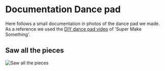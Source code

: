 # Documentation Dance pad
Here follows a small documentation in photos of the dance pad we made. As a reference we used the [DIY dance pad video](https://www.youtube.com/watch?v=nXjj9IXUaA4&feature=youtu.be) of 'Super Make Something'.

## Saw all the pieces
![Saw all the pieces](https://www.youtube.com/watch?v=nXjj9IXUaA4&feature=youtu.be)


